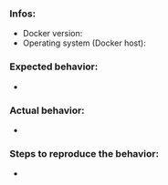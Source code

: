<!--
Hi there - thanks for filling an issue. Please ensure the following things before creating an issue - thank you! 🤓

- Make sure to use the latest version of Zammads Docker container via: docker image pull zammad/zammad
- Please write the issue in english

* The upper textblock will be removed automatically when you submit your issue *
-->

### Infos:

* Docker version:
* Operating system (Docker host):


### Expected behavior:

*


### Actual behavior:

*


### Steps to reproduce the behavior:

*
